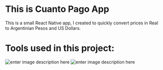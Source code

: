 # This is Cuanto Pago App

This is a small React Native app, I created to quickly convert prices in Real to Argentinian Pesos and US Dollars.

# Tools used in this project:
![enter image description here](https://img.shields.io/badge/React_Native-20232A?style=for-the-badge&logo=react&logoColor=61DAFB)
![enter image description here](https://img.shields.io/badge/JavaScript-F7DF1E?style=for-the-badge&logo=JavaScript&logoColor=white)

